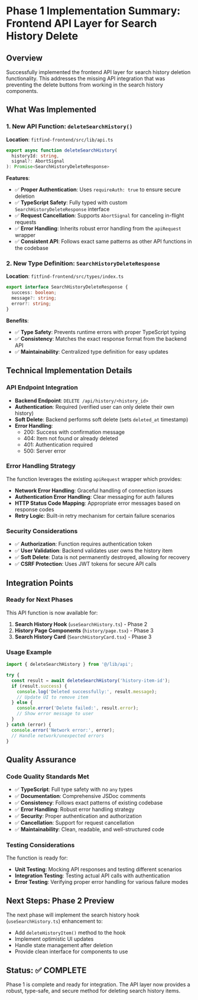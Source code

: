 # Phase 1 Implementation Summary: Frontend API Layer for Search History Delete

## Overview
Successfully implemented the frontend API layer for search history deletion functionality. This addresses the missing API integration that was preventing the delete buttons from working in the search history components.

## What Was Implemented

### 1. New API Function: `deleteSearchHistory()`
**Location**: `fitfind-frontend/src/lib/api.ts`

```typescript
export async function deleteSearchHistory(
  historyId: string,
  signal?: AbortSignal
): Promise<SearchHistoryDeleteResponse>
```

**Features**:
- ✅ **Proper Authentication**: Uses `requireAuth: true` to ensure secure deletion
- ✅ **TypeScript Safety**: Fully typed with custom `SearchHistoryDeleteResponse` interface
- ✅ **Request Cancellation**: Supports `AbortSignal` for canceling in-flight requests
- ✅ **Error Handling**: Inherits robust error handling from the `apiRequest` wrapper
- ✅ **Consistent API**: Follows exact same patterns as other API functions in the codebase

### 2. New Type Definition: `SearchHistoryDeleteResponse`
**Location**: `fitfind-frontend/src/types/index.ts`

```typescript
export interface SearchHistoryDeleteResponse {
  success: boolean;
  message?: string;
  error?: string;
}
```

**Benefits**:
- ✅ **Type Safety**: Prevents runtime errors with proper TypeScript typing
- ✅ **Consistency**: Matches the exact response format from the backend API
- ✅ **Maintainability**: Centralized type definition for easy updates

## Technical Implementation Details

### API Endpoint Integration
- **Backend Endpoint**: `DELETE /api/history/<history_id>`
- **Authentication**: Required (verified user can only delete their own history)
- **Soft Delete**: Backend performs soft delete (sets `deleted_at` timestamp)
- **Error Handling**: 
  - 200: Success with confirmation message
  - 404: Item not found or already deleted
  - 401: Authentication required
  - 500: Server error

### Error Handling Strategy
The function leverages the existing `apiRequest` wrapper which provides:
- **Network Error Handling**: Graceful handling of connection issues
- **Authentication Error Handling**: Clear messaging for auth failures
- **HTTP Status Code Mapping**: Appropriate error messages based on response codes
- **Retry Logic**: Built-in retry mechanism for certain failure scenarios

### Security Considerations
- ✅ **Authorization**: Function requires authentication token
- ✅ **User Validation**: Backend validates user owns the history item
- ✅ **Soft Delete**: Data is not permanently destroyed, allowing for recovery
- ✅ **CSRF Protection**: Uses JWT tokens for secure API calls

## Integration Points

### Ready for Next Phases
This API function is now available for:
1. **Search History Hook** (`useSearchHistory.ts`) - Phase 2
2. **History Page Components** (`history/page.tsx`) - Phase 3
3. **Search History Card** (`SearchHistoryCard.tsx`) - Phase 3

### Usage Example
```typescript
import { deleteSearchHistory } from '@/lib/api';

try {
  const result = await deleteSearchHistory('history-item-id');
  if (result.success) {
    console.log('Deleted successfully:', result.message);
    // Update UI to remove item
  } else {
    console.error('Delete failed:', result.error);
    // Show error message to user
  }
} catch (error) {
  console.error('Network error:', error);
  // Handle network/unexpected errors
}
```

## Quality Assurance

### Code Quality Standards Met
- ✅ **TypeScript**: Full type safety with no `any` types
- ✅ **Documentation**: Comprehensive JSDoc comments
- ✅ **Consistency**: Follows exact patterns of existing codebase
- ✅ **Error Handling**: Robust error handling strategy
- ✅ **Security**: Proper authentication and authorization
- ✅ **Cancellation**: Support for request cancellation
- ✅ **Maintainability**: Clean, readable, and well-structured code

### Testing Considerations
The function is ready for:
- **Unit Testing**: Mocking API responses and testing different scenarios
- **Integration Testing**: Testing actual API calls with authentication
- **Error Testing**: Verifying proper error handling for various failure modes

## Next Steps: Phase 2 Preview
The next phase will implement the search history hook (`useSearchHistory.ts`) enhancement to:
- Add `deleteHistoryItem()` method to the hook
- Implement optimistic UI updates
- Handle state management after deletion
- Provide clean interface for components to use

## Status: ✅ COMPLETE
Phase 1 is complete and ready for integration. The API layer now provides a robust, type-safe, and secure method for deleting search history items. 